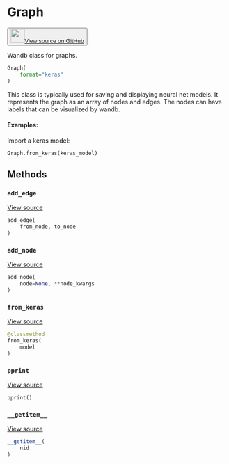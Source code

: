 # Graph

<p><button style={{display: 'flex', alignItems: 'center', backgroundColor: 'white', border: '1px solid #ddd', padding: '10px', borderRadius: '6px', cursor: 'pointer', boxShadow: '0 2px 3px rgba(0,0,0,0.1)', transition: 'all 0.3s'}}><a href='https://www.github.com/wandb/wandb/tree/v0.18.0/wandb/data_types.py#L1330-L1490' style={{fontSize: '1.2em', display: 'flex', alignItems: 'center'}}><img src='https://github.githubassets.com/images/modules/logos_page/GitHub-Mark.png' height='32px' width='32px' style={{marginRight: '10px'}}/>View source on GitHub</a></button></p>


Wandb class for graphs.

```python
Graph(
    format="keras"
)
```

This class is typically used for saving and displaying neural net models.  It
represents the graph as an array of nodes and edges.  The nodes can have
labels that can be visualized by wandb.

#### Examples:

Import a keras model:

```
Graph.from_keras(keras_model)
```

## Methods

### `add_edge`

[View source](https://www.github.com/wandb/wandb/tree/v0.18.0/wandb/data_types.py#L1415-L1419)

```python
add_edge(
    from_node, to_node
)
```

### `add_node`

[View source](https://www.github.com/wandb/wandb/tree/v0.18.0/wandb/data_types.py#L1403-L1413)

```python
add_node(
    node=None, **node_kwargs
)
```

### `from_keras`

[View source](https://www.github.com/wandb/wandb/tree/v0.18.0/wandb/data_types.py#L1421-L1451)

```python
@classmethod
from_keras(
    model
)
```

### `pprint`

[View source](https://www.github.com/wandb/wandb/tree/v0.18.0/wandb/data_types.py#L1397-L1401)

```python
pprint()
```

### `__getitem__`

[View source](https://www.github.com/wandb/wandb/tree/v0.18.0/wandb/data_types.py#L1394-L1395)

```python
__getitem__(
    nid
)
```
